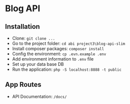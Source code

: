 # Blog API

## Installation

- Clone: `git clone ...`
- Go to the project folder: `cd abi project3\blog-api-slim`
- Install composer packages: `composer install`
- Config the environment: `cp .evn.example .env`
- Add environment information to `.env` file
- Set up your data base DB
- Run the application: `php -S localhost:8888 -t public`

## App Routes

- API Documentation: `/docs/`